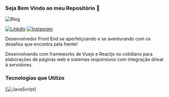 ### Seja Bem Vindo ao meu Repositório 🫶

![Blog](https://github-readme-stats.vercel.app/api?username=Rafagluna&theme=blue-green)

[![Linkdln](https://img.shields.io/badge/LinkedIn-0077B5?style=for-the-badge&logo=linkedin&logoColor=white)](https://www.linkedin.com/in/rafael-guimar%C3%A3es-3a3957192/) 
[![Instagram](https://img.shields.io/badge/Instagram-E4405F?style=for-the-badge&logo=instagram&logoColor=white)](https://www.instagram.com/desbugando.dev/)

Desenvolvedor Front End se aperfeiçoando e se aventurando com os desafios que encontra pela frente!

Desenvolvendo com frameworks de Vuejs e Reactjs no cotidiano para elaborações de páginas web e sistemas responsivos com integração direat à servidores.

### Tecnologias que Utilizo
[![JavaScript](https://img.shields.io/badge/JavaScript-F7DF1E?style=for-the-badge&logo=javascript&logoColor=black)]
